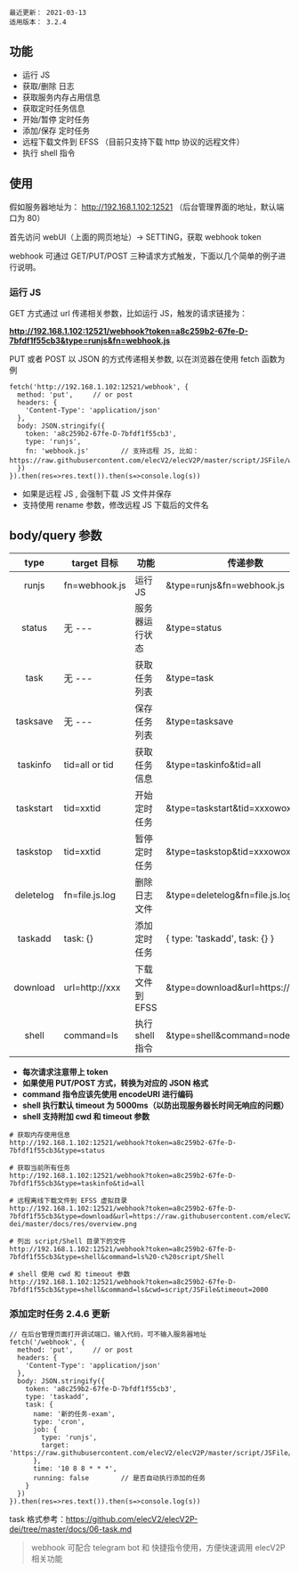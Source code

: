 ```
最近更新： 2021-03-13
适用版本： 3.2.4
```

## 功能

- 运行 JS
- 获取/删除 日志
- 获取服务内存占用信息
- 获取定时任务信息
- 开始/暂停 定时任务
- 添加/保存 定时任务
- 远程下载文件到 EFSS （目前只支持下载 http 协议的远程文件）
- 执行 shell 指令

## 使用

假如服务器地址为： http://192.168.1.102:12521 （后台管理界面的地址，默认端口为 80）

首先访问 webUI（上面的网页地址）-> SETTING，获取 webhook token

webhook 可通过 GET/PUT/POST 三种请求方式触发，下面以几个简单的例子进行说明。

### 运行 JS

GET 方式通过 url 传递相关参数，比如运行 JS，触发的请求链接为：

**http://192.168.1.102:12521/webhook?token=a8c259b2-67fe-D-7bfdf1f55cb3&type=runjs&fn=webhook.js**

PUT 或者 POST 以 JSON 的方式传递相关参数, 以在浏览器在使用 fetch 函数为例

``` JS webhook
fetch('http://192.168.1.102:12521/webhook', {
  method: 'put',     // or post
  headers: {
    'Content-Type': 'application/json'
  },
  body: JSON.stringify({
    token: 'a8c259b2-67fe-D-7bfdf1f55cb3',
    type: 'runjs',
    fn: 'webhook.js'        // 支持远程 JS, 比如：https://raw.githubusercontent.com/elecV2/elecV2P/master/script/JSFile/webhook.js。
  })
}).then(res=>res.text()).then(s=>console.log(s))
```

- 如果是远程 JS , 会强制下载 JS 文件并保存
- 支持使用 rename 参数，修改远程 JS 下载后的文件名

## body/query 参数

|  type     |   target 目标  |    功能         |        传递参数
| :-------: | -------------- | --------------- | --------------------
| runjs     | fn=webhook.js  | 运行 JS         |  &type=runjs&fn=webhook.js
| status    | 无 ---         | 服务器运行状态  |  &type=status
| task      | 无 ---         | 获取任务列表    |  &type=task
| tasksave  | 无 ---         | 保存任务列表    |  &type=tasksave
| taskinfo  | tid=all or tid | 获取任务信息    |  &type=taskinfo&tid=all
| taskstart | tid=xxtid      | 开始定时任务    |  &type=taskstart&tid=xxxowoxx
| taskstop  | tid=xxtid      | 暂停定时任务    |  &type=taskstop&tid=xxxowoxx
| deletelog | fn=file.js.log | 删除日志文件    |  &type=deletelog&fn=file.js.log
| taskadd   | task: {}       | 添加定时任务    |  { type: 'taskadd', task: {} }
| download  | url=http://xxx | 下载文件到EFSS  |  &type=download&url=https://rawxxxx
| shell     | command=ls     | 执行 shell 指令 |  &type=shell&command=node%20-v

- **每次请求注意带上 token**
- **如果使用 PUT/POST 方式，转换为对应的 JSON 格式**
- **command 指令应该先使用 encodeURI 进行编码**
- **shell 执行默认 timeout 为 5000ms（以防出现服务器长时间无响应的问题）**
- **shell 支持附加 cwd 和 timeout 参数**

```
# 获取内存使用信息
http://192.168.1.102:12521/webhook?token=a8c259b2-67fe-D-7bfdf1f55cb3&type=status

# 获取当前所有任务
http://192.168.1.102:12521/webhook?token=a8c259b2-67fe-D-7bfdf1f55cb3&type=taskinfo&tid=all

# 远程离线下载文件到 EFSS 虚拟目录
http://192.168.1.102:12521/webhook?token=a8c259b2-67fe-D-7bfdf1f55cb3&type=download&url=https://raw.githubusercontent.com/elecV2/elecV2P-dei/master/docs/res/overview.png

# 列出 script/Shell 目录下的文件
http://192.168.1.102:12521/webhook?token=a8c259b2-67fe-D-7bfdf1f55cb3&type=shell&command=ls%20-c%20script/Shell

# shell 使用 cwd 和 timeout 参数
http://192.168.1.102:12521/webhook?token=a8c259b2-67fe-D-7bfdf1f55cb3&type=shell&command=ls&cwd=script/JSFile&timeout=2000
```

### 添加定时任务 2.4.6 更新

``` JS
// 在后台管理页面打开调试端口，输入代码，可不输入服务器地址
fetch('/webhook', {
  method: 'put',     // or post
  headers: {
    'Content-Type': 'application/json'
  },
  body: JSON.stringify({
    token: 'a8c259b2-67fe-D-7bfdf1f55cb3',
    type: 'taskadd',
    task: {
      name: '新的任务-exam',
      type: 'cron',
      job: {
        type: 'runjs',
        target: 'https://raw.githubusercontent.com/elecV2/elecV2P/master/script/JSFile/webhook.js',
      },
      time: '10 8 8 * * *',
      running: false        // 是否自动执行添加的任务
    }
  })
}).then(res=>res.text()).then(s=>console.log(s))
```

task 格式参考：https://github.com/elecV2/elecV2P-dei/tree/master/docs/06-task.md

> webhook 可配合 telegram bot 和 快捷指令使用，方便快速调用 elecV2P 相关功能